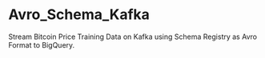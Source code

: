 # Avro_Schema_Kafka
Stream Bitcoin Price Training Data on Kafka using Schema Registry as Avro Format to BigQuery.
